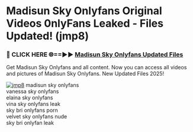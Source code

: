 # Madisun Sky Onlyfans Original Videos 0nlyFans Leaked - Files Updated! (jmp8)

<h3>🔴 CLICK HERE 🌐==►► <a href="https://tinyurl.com/x26r9saj" rel="nofollow">Madisun Sky Onlyfans Updated Files</a></h3>

Get Madisun Sky Onlyfans and all content. Now you can access all videos and pictures of Madisun Sky Onlyfans. New Updated Files 2025!

[![jmp8](https://i.imgur.com/LkgZPqh.gif)](https://tinyurl.com/x26r9saj)
madisun sky onlyfans<br>
vanessa sky onlyfans<br>
elaina sky onlyfans<br>
vina sky onlyfans leak<br>
sky bri onlyfans porn<br>
velvet sky onlyfans nude<br>
sky bri onlyfan leak